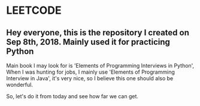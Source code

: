 # LEETCODE
## Hey everyone, this is the repository I created on Sep 8th, 2018. Mainly used it for practicing Python

Main book I may look for is 'Elements of Programming Interviews in Python',
When I was hunting for jobs, I mainly use 'Elements of Programming Interview in Java', it's very nice, so I believe this one should also be wonderful.

So, let's do it from today and see how far we can get.
